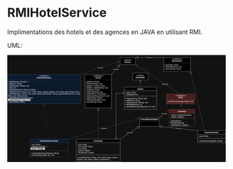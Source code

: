 # RMIHotelService
Implimentations des hotels et des agences en JAVA en utilisant RMI.

UML:

![Home Page](./UML.png)
